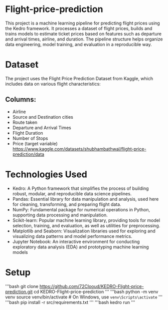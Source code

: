 # Flight-price-prediction
This project is a machine learning pipeline for predicting flight prices using the Kedro framework. It processes a dataset of flight prices, builds and trains models to estimate ticket prices based on features such as departure and arrival times, airline, and duration. The pipeline structure helps organize data engineering, model training, and evaluation in a reproducible way.
# Dataset
The project uses the Flight Price Prediction Dataset from Kaggle, which includes data on various flight characteristics:
## Columns:
- Airline
- Source and Destination cities
- Route taken
- Departure and Arrival Times
- Flight Duration
- Number of Stops
- Price (target variable)
https://www.kaggle.com/datasets/shubhambathwal/flight-price-prediction/data
# Technologies Used
- Kedro: A Python framework that simplifies the process of building robust, modular, and reproducible data science pipelines.
- Pandas: Essential library for data manipulation and analysis, used here for cleaning, transforming, and preparing flight data.
- NumPy: Fundamental package for numerical operations in Python, supporting data processing and manipulation.
- Scikit-learn: Popular machine learning library, providing tools for model selection, training, and evaluation, as well as utilities for preprocessing.
- Matplotlib and Seaborn: Visualization libraries used for exploring and visualizing data patterns and model performance metrics.
- Jupyter Notebook: An interactive environment for conducting exploratory data analysis (EDA) and prototyping machine learning models
# Setup
'''bash
git clone https://github.com/72Clooud/KEDRO-Flight-price-prediction.git
cd KEDRO-Flight-price-prediction
'''
'''bash
python -m venv venv
source venv/bin/activate  # On Windows, use `venv\Scripts\activate`
'''
'''bash
pip install -r src/requirements.txt
'''
'''bash
kedro run
'''


